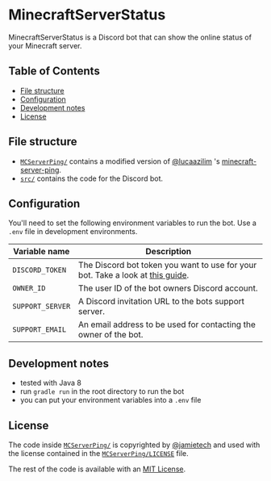 # MinecraftServerStatus
MinecraftServerStatus is a Discord bot that can show the online status of your Minecraft server.

## Table of Contents
* [File structure](#File-structure)
* [Configuration](#Configuration)
* [Development notes](#Development-notes)
* [License](#License)

## File structure
* [`MCServerPing/`](./MCServerPing) contains a modified version of [@lucaazilim](https://github.com/lucaazalim) 's [minecraft-server-ping](https://github.com/lucaazalim/minecraft-server-ping).
* [`src/`](./src) contains the code for the Discord bot.

## Configuration
You'll need to set the following environment variables to run the bot. Use a `.env` file in development environments.

| Variable name | Description |
| --- | --- |
| `DISCORD_TOKEN` | The Discord bot token you want to use for your bot. Take a look at [this guide](https://github.com/reactiflux/discord-irc/wiki/Creating-a-discord-bot-&-getting-a-token). |
| `OWNER_ID` | The user ID of the bot owners Discord account. |
| `SUPPORT_SERVER` | A Discord invitation URL to the bots support server. |
| `SUPPORT_EMAIL` | An email address to be used for contacting the owner of the bot. |

## Development notes
* tested with Java 8
* run `gradle run` in the root directory to run the bot
* you can put your environment variables into a `.env` file

## License
The code inside [`MCServerPing/`](./MCServerPing) is copyrighted by [@jamietech](https://github.com/jamietech) and used
with the license contained in the [`MCServerPing/LICENSE`](./MCServerPing/LICENSE) file.

The rest of the code is available with an [MIT License](./LICENSE).
